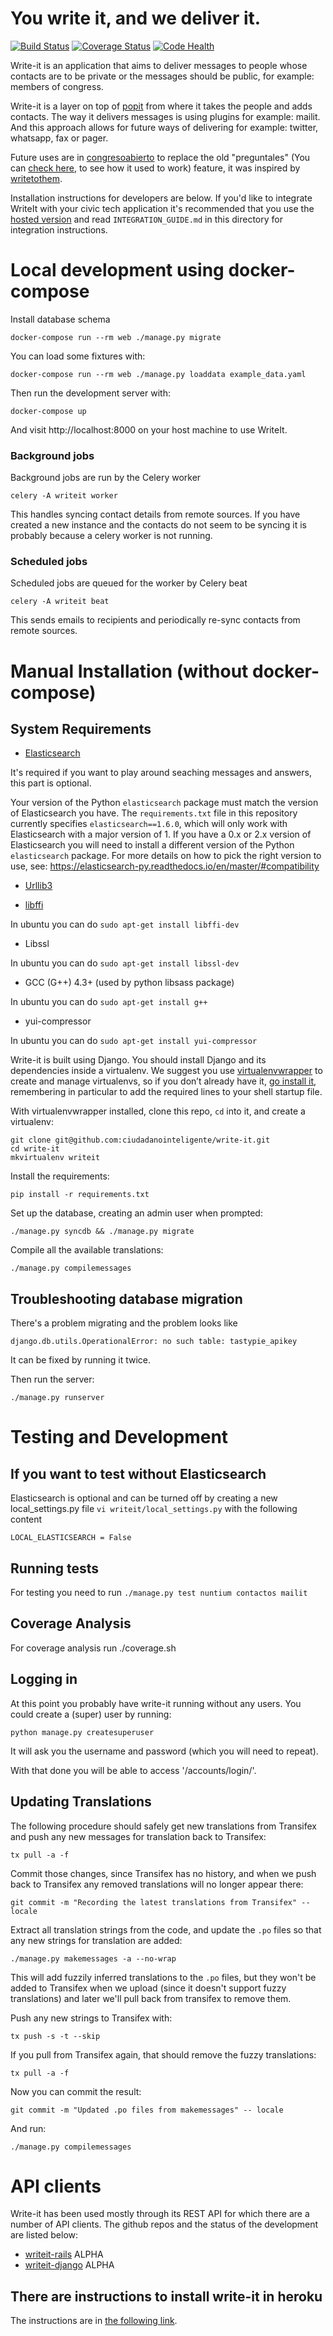You write it, and we deliver it.
================================

[![Build Status](https://travis-ci.org/ciudadanointeligente/write-it.png?branch=master)](https://travis-ci.org/ciudadanointeligente/write-it)
[![Coverage Status](https://coveralls.io/repos/ciudadanointeligente/write-it/badge.png?branch=master)](https://coveralls.io/r/ciudadanointeligente/write-it)
[![Code Health](https://landscape.io/github/ciudadanointeligente/write-it/master/landscape.png)](https://landscape.io/github/ciudadanointeligente/write-it/master)

Write-it is an application that aims to deliver messages to people whose contacts are to be private or the messages should be public, for example: members of congress.

Write-it is a layer on top of [popit](http://popit.mysociety.org) from where it takes the people and adds contacts. The way it delivers messages is using plugins for example: mailit. And this approach allows for future ways of delivering for example: twitter, whatsapp, fax or pager.

Future uses are in [congresoabierto](http://www.congresoabierto.cl) to replace the old "preguntales" (You can [check here](http://congresoabierto.cl/comunicaciones), to see how it used to work) feature, it was inspired by [writetothem](http://www.writetothem.com/).

Installation instructions for developers are below. If you'd like to integrate WriteIt with your civic tech application it's recommended that you use the [hosted version](http://writeit.ciudadanointeligente.org/en/) and read `INTEGRATION_GUIDE.md` in this directory for integration instructions.


Local development using docker-compose
======================================

Install database schema

    docker-compose run --rm web ./manage.py migrate

You can load some fixtures with:

    docker-compose run --rm web ./manage.py loaddata example_data.yaml

Then run the development server with:

    docker-compose up

And visit http://localhost:8000 on your host machine to use WriteIt.


### Background jobs

Background jobs are run by the Celery worker

    celery -A writeit worker

This handles syncing contact details from remote sources. If you
have created a new instance and the contacts do not seem to be syncing
it is probably because a celery worker is not running.

### Scheduled jobs

Scheduled jobs are queued for the worker by Celery beat

    celery -A writeit beat

This sends emails to recipients and periodically re-sync contacts from
remote sources.


Manual Installation (without docker-compose)
============================================

System Requirements
-------------------

 * [Elasticsearch](http://www.elasticsearch.org/)

 It's required if you want to play around seaching messages and answers, this part is optional.

 Your version of the Python `elasticsearch` package must match
 the version of Elasticsearch you have.  The `requirements.txt`
 file in this repository currently specifies
 `elasticsearch==1.6.0`, which will only work with Elasticsearch
 with a major version of 1. If you have a 0.x or 2.x version of
 Elasticsearch you will need to install a different version of
 the Python `elasticsearch` package. For more details on how to
 pick the right version to use, see:
 https://elasticsearch-py.readthedocs.io/en/master/#compatibility

 * [Urllib3](http://urllib3.readthedocs.org/en/latest/)

 * [libffi](https://sourceware.org/libffi/)

 In ubuntu you can do ```sudo apt-get install libffi-dev```

 * Libssl

 In ubuntu you can do ```sudo apt-get install libssl-dev```

 * GCC (G++) 4.3+ (used by python libsass package)

 In ubuntu you can do ```sudo apt-get install g++```

 * yui-compressor

 In ubuntu you can do ```sudo apt-get install yui-compressor```

Write-it is built using Django. You should install Django and its dependencies inside a virtualenv. We suggest you use [virtualenvwrapper](http://virtualenvwrapper.readthedocs.org/en/latest/) to create and manage virtualenvs, so if you don’t already have it, [go install it](http://virtualenvwrapper.readthedocs.org/en/latest/install.html#basic-installation), remembering in particular to add the required lines to your shell startup file.

With virtualenvwrapper installed, clone this repo, `cd` into it, and create a virtualenv:

    git clone git@github.com:ciudadanointeligente/write-it.git
    cd write-it
    mkvirtualenv writeit

Install the requirements:

    pip install -r requirements.txt

Set up the database, creating an admin user when prompted:

    ./manage.py syncdb && ./manage.py migrate

Compile all the available translations:

    ./manage.py compilemessages

Troubleshooting database migration
----------------------------------
There's a problem migrating and the problem looks like

	django.db.utils.OperationalError: no such table: tastypie_apikey

It can be fixed by running it twice.

Then run the server:

    ./manage.py runserver




Testing and Development
=======================

If you want to test without Elasticsearch
-----------------------------------------------------
Elasticsearch is optional and can be turned off by creating a new local_settings.py file ```vi writeit/local_settings.py``` with the following content


```
LOCAL_ELASTICSEARCH = False
```

Running tests
--------------

For testing you need to run ```./manage.py test nuntium contactos mailit```

Coverage Analysis
-----------------
For coverage analysis run ./coverage.sh

Logging in
--------------
At this point you probably have write-it running without any users. You could create a (super) user by running:

```
python manage.py createsuperuser
```

It will ask you the username and password (which you will need to repeat).

With that done you will be able to access '/accounts/login/'.

Updating Translations
---------------------

The following procedure should safely get new translations from
Transifex and push any new messages for translation back to
Transifex:

```
tx pull -a -f
```

Commit those changes, since Transifex has no history, and when
we push back to Transifex any removed translations will no
longer appear there:

```
git commit -m "Recording the latest translations from Transifex" -- locale
```

Extract all translation strings from the code, and update the
`.po` files so that any new strings for translation are added:


```
./manage.py makemessages -a --no-wrap
```

This will add fuzzily inferred translations to the `.po`
files, but they won't be added to Transifex when we upload
(since it doesn't support fuzzy translations) and later we'll
pull back from transifex to remove them.

Push any new strings to Transifex with:

```
tx push -s -t --skip
```

If you pull from Transifex again, that should remove the fuzzy
translations:

```
tx pull -a -f
```

Now you can commit the result:

```
git commit -m "Updated .po files from makemessages" -- locale
```

And run:

```
./manage.py compilemessages
```

API clients
===========

Write-it has been used mostly through its REST API for which there are a number of API clients.
The github repos and the status of the development are listed below:
- [writeit-rails](https://github.com/ciudadanointeligente/writeit-rails) ALPHA
- [writeit-django](https://github.com/ciudadanointeligente/writeit-django) ALPHA


There are instructions to install write-it in heroku
----------------------------------------------------
The instructions are in [the following link](deploying_to_heroku.md).
